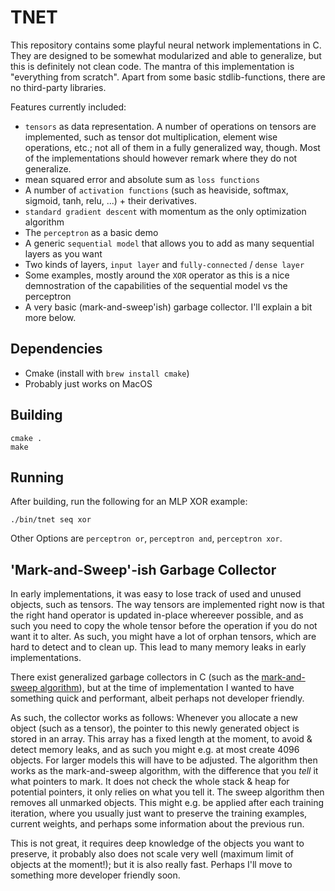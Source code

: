 # TNET

This repository contains some playful neural network implementations in C. They are designed to be somewhat modularized and able to generalize, but this is definitely not clean code.
The mantra of this implementation is "everything from scratch". Apart from some basic stdlib-functions, there are no third-party libraries.

Features currently included:
- `tensors` as data representation. A number of operations on tensors are implemented, such as tensor dot multiplication, element wise operations, etc.; not all of them in a fully generalized way, though. Most of the implementations should however remark where they do not generalize.
- mean squared error and absolute sum as `loss functions`
- A number of `activation functions` (such as heaviside, softmax, sigmoid, tanh, relu, ...) + their derivatives.
- `standard gradient descent` with momentum as the only optimization algorithm
- The `perceptron` as a basic demo
- A generic `sequential model` that allows you to add as many sequential layers as you want
- Two kinds of layers, `input layer` and `fully-connected` / `dense layer`
- Some examples, mostly around the `XOR` operator as this is a nice demnostration of the capabilities of the sequential model vs the perceptron
- A very basic (mark-and-sweep'ish) garbage collector. I'll explain a bit more below.

## Dependencies

- Cmake (install with `brew install cmake`)
- Probably just works on MacOS

## Building

```
cmake .
make
```

## Running

After building, run the following for an MLP XOR example:

```
./bin/tnet seq xor
```

Other Options are `perceptron or`, `perceptron and`, `perceptron xor`.

## 'Mark-and-Sweep'-ish Garbage Collector

In early implementations, it was easy to lose track of used and unused objects, such as tensors. 
The way tensors are implemented right now is that the right hand operator is updated in-place whereever possible, 
and as such you need to copy the whole tensor before the operation if you do not want it to alter. 
As such, you might have a lot of orphan tensors, which are hard to detect and to clean up. 
This lead to many memory leaks in early implementations.

There exist generalized garbage collectors in C (such as the [mark-and-sweep algorithm](https://maplant.com/2020-04-25-Writing-a-Simple-Garbage-Collector-in-C.html)),
but at the time of implementation I wanted to have something quick and performant, albeit perhaps not developer friendly.

As such, the collector works as follows: Whenever you allocate a new object (such as a tensor), the pointer to this newly generated object is stored in an array.
This array has a fixed length at the moment, to avoid & detect memory leaks, and as such you might e.g. at most create 4096 objects.
For larger models this will have to be adjusted.
The algorithm then works as the mark-and-sweep algorithm, with the difference that you _tell_ it what pointers to mark.
It does not check the whole stack & heap for potential pointers, it only relies on what you tell it.
The sweep algorithm then removes all unmarked objects. 
This might e.g. be applied after each training iteration, where you usually just want to preserve the training examples, current weights, and perhaps some information about the previous run. 

This is not great, it requires deep knowledge of the objects you want to preserve, it probably also does not scale very well (maximum limit of objects at the moment!);
but it is also really fast. Perhaps I'll move to something more developer friendly soon.

